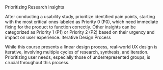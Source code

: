 Prioritizing Research Insights

After conducting a usability study, prioritize identified pain points, starting with the most critical ones labeled as Priority 0 (P0), which need immediate fixing for the product to function correctly.
Other insights can be categorized as Priority 1 (P1) or Priority 2 (P2) based on their urgency and impact on user experience.
Iterative Design Process

While this course presents a linear design process, real-world UX design is iterative, involving multiple cycles of research, synthesis, and iteration.
Prioritizing user needs, especially those of underrepresented groups, is crucial throughout this process.